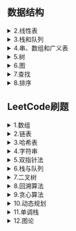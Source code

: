 ## 数据结构  
 <details><summary>2.线性表</summary>
     
- &emsp;<a href = "大学课程/数据结构/2.线性表/2.1线性表的类型定义.md" target = "_blank">2.1线性表的类型定义</a>  
- &emsp;<a href = "大学课程/数据结构/2.线性表/2.2线性表的顺序表示和实现.md" target="_blank">2.2线性表的顺序表示和实现</a>  
- &emsp;<a href = "大学课程/数据结构/2.线性表/2.3线性表的链式表示和实现.md" target="_blank">2.3线性表的链式表示和实现</a>  
- &emsp;<a href = "大学课程/数据结构/2.线性表/2.4循环链表.md" target="_blank">2.4循环链表</a>  
- &emsp;<a href = "大学课程/数据结构/2.线性表/2.5双向链表.md" target="_blank">2.5双向链表</a>  
- &emsp;<a href = "大学课程/数据结构/2.线性表/2.6各种顺序结构比较.md" target="_blank">2.6各种顺序结构比较</a>  
- &emsp;<a href = "大学课程/数据结构/2.线性表/2.7线性表的应用.md" target="_blank">2.7线性表的应用</a>  
- &emsp;<a href = "大学课程/数据结构/2.线性表/2.8案例分析与实现.md" target="_blank">2.8案例分析与实现</a>  
 </details>  
 <details><summary>3.栈和队列</summary>  
  
- &emsp;<a href = "大学课程/数据结构/3.栈和队列/3.1前言.md" target = "_blank">3.1前言</a>  
- &emsp;<a href = "大学课程/数据结构/3.栈和队列/3.2栈的表示和实现.md" target = "_blank">3.2栈的表示和实现</a>  
- &emsp;<a href = "大学课程/数据结构/3.栈和队列/3.3栈和递归.md" target = "_blank">3.3栈和递归</a>  
- &emsp;<a href = "大学课程/数据结构/3.栈和队列/3.4队列的表示和实现.md" target = "_blank">3.4队列的表示和实现</a>     
 </details>
 <details><summary>4.串、数组和广义表</summary>
  
- &emsp;<a href = "大学课程/数据结构/4.串、数组和广义表/4.1串的匹配.md" target = "_blank">4.1串的匹配</a>  
- &emsp;<a href = "大学课程/数据结构/4.串、数组和广义表/4.2数组.md" target = "_blank">4.2数组</a>  
- &emsp;<a href = "大学课程/数据结构/4.串、数组和广义表/4.3广义表.md" target = "_blank">4.3广义表</a>  
 </details>
 <details><summary>5.树</summary>
  
- &emsp;<a href = "大学课程/数据结构/5.树/5.1树和二叉树定义、特点.md" target = "_blank">5.1树和二叉树定义、特点</a>  
- &emsp;<a href = "大学课程/数据结构/5.树/5.2二叉树的性质.md" target = "_blank">5.2二叉树的性质</a>  
- &emsp;<a href = "大学课程/数据结构/5.树/5.3二叉树的存储结构.md" target = "_blank">5.3二叉树的存储结构</a>  
- &emsp;<a href = "大学课程/数据结构/5.树/5.4二叉树的遍历.md" target = "_blank">5.4二叉树的遍历</a>  
- &emsp;<a href = "大学课程/数据结构/5.树/5.5二叉树遍历算法的应用.md" target = "_blank">5.5二叉树遍历算法的应用</a>  
- &emsp;<a href = "大学课程/数据结构/5.树/5.6线索二叉树.md" target = "_blank">5.6线索二叉树</a>  
- &emsp;<a href = "大学课程/数据结构/5.树/5.7树的存储结构.md" target = "_blank">5.7树的存储结构</a>  
- &emsp;<a href = "大学课程/数据结构/5.树/5.8树、森林和二叉树的转换及树的遍历.md" target = "_blank">5.8树、森林和二叉树的转换及树的遍历</a>  
- &emsp;<a href = "大学课程/数据结构/5.树/5.9哈夫曼树.md" target = "_blank">5.9哈夫曼树</a>  
- &emsp;<a href = "大学课程/数据结构/5.树/树的c语言实现" target = "_blank">树的c语言实现</a>  
 </details>
 <details><summary>6.图</summary>
  
- &emsp;<a href = "大学课程/数据结构/6.图/6.1图的定义、一些概念.md" target = "_blank">6.1图的定义、一些概念</a>  
- &emsp;<a href = "大学课程/数据结构/6.图/6.2图的存储结构--邻接矩阵.md" target = "_blank">6.2图的存储结构--邻接矩阵</a>  
- &emsp;<a href = "大学课程/数据结构/6.图/6.3图的存储结构--邻接表.md" target = "_blank">6.3图的存储结构--邻接表</a>  
- &emsp;<a href = "大学课程/数据结构/6.图/6.4图的存储结构--十字链表和邻接多重表.md" target = "_blank">6.4图的存储结构--十字链表和邻接多重表</a>  
- &emsp;<a href = "大学课程/数据结构/6.图/6.5图的遍历.md" target = "_blank">6.5图的遍历</a>  
- &emsp;<a href = "大学课程/数据结构/6.图/6.6图的应用--最小生成树.md" target = "_blank">6.6图的应用--最小生成树</a>  
- &emsp;<a href = "大学课程/数据结构/6.图/6.7图的应用--最短路径.md" target = "_blank">6.7图的应用--最短路径</a>  
- &emsp;<a href = "大学课程/数据结构/6.图/6.8图的应用--其他.md" target = "_blank">6.8图的应用--其他</a>  
 </details>
  <details><summary>7.查找</summary>
  
- &emsp;<a href = "大学课程/数据结构/7.查找/7.1线性表的查找.md" target = "_blank">7.1线性表的查找</a>  
- &emsp;<a href = "大学课程/数据结构/7.查找/7.2树表的查找.md" target = "_blank">7.2树表的查找</a>  
- &emsp;<a href = "大学课程/数据结构/7.查找/7.3平衡二叉树.md" target = "_blank">7.3平衡二叉树</a>  
- &emsp;<a href = "大学课程/数据结构/7.查找/7.4散列表的查找.md" target = "_blank">7.4散列表的查找</a>   
 </details>
  <details><summary>8.排序</summary>
  
- &emsp;<a href = "大学课程/数据结构/8.排序/8.1插入排序.md" target = "_blank">8.1插入排序</a>  
- &emsp;<a href = "大学课程/数据结构/8.排序/8.2交换排序.md" target = "_blank">8.2交换排序</a>  
- &emsp;<a href = "大学课程/数据结构/8.排序/8.3选择排序.md" target = "_blank">8.3选择排序</a>  
- &emsp;<a href = "大学课程/数据结构/8.排序/8.4归并排序.md" target = "_blank">8.4归并排序</a>  
- &emsp;<a href = "大学课程/数据结构/8.排序/8.5基数排序.md" target = "_blank">8.5基数排序</a>  
- &emsp;<a href = "大学课程/数据结构/8.排序/8.6各种排序算法比较.md" target = "_blank">8.6各种排序算法比较</a>  
 </details>
 
## LeetCode刷题  
  <details><summary>1.数组</summary>
    
- &emsp;<a href = "/Leetcode刷题/01.数组/704.二分查找.md" target = "_blank">704.二分查找</a>  
 </details>
<details><summary>2.链表</summary>
    
- &emsp;<a href = "/Leetcode刷题/02.链表/.md" target = "_blank"></a>  
 </details>
<details><summary>3.哈希表</summary>
    
- &emsp;<a href = "/Leetcode刷题/03.哈希表/.md" target = "_blank"></a>  
 </details>
 <details><summary>4.字符串</summary>
    
- &emsp;<a href = "/Leetcode刷题/04.字符串/.md" target = "_blank"></a>  
 </details>
 <details><summary>5.双指针法</summary>
    
- &emsp;<a href = "/Leetcode刷题/05.双指针法/.md" target = "_blank"></a>  
 </details>
 <details><summary>6.栈与队列</summary>
    
- &emsp;<a href = "/Leetcode刷题/06.栈与队列/.md" target = "_blank"></a>  
 </details>
 <details><summary>7.二叉树</summary>
    
- &emsp;<a href = "/Leetcode刷题/07.二叉树/(01)__144. 二叉树的前序遍历.md" target = "_blank">144. 二叉树的前序遍历</a>  
- &emsp;<a href = "/Leetcode刷题/07.二叉树/(02)__102. 二叉树的层序遍历.md" target = "_blank">102. 二叉树的层序遍历</a>  
- &emsp;<a href = "/Leetcode刷题/07.二叉树/(03)__107. 二叉树的层序遍历 II.md" target = "_blank">107. 二叉树的层序遍历||</a>  
- &emsp;<a href = "/Leetcode刷题/07.二叉树/(04)__199. 二叉树的右视图.md" target = "_blank">199. 二叉树的右视图</a>  
- &emsp;<a href = "/Leetcode刷题/07.二叉树/(05)__637. 二叉树的层平均值.md" target = "_blank">637. 二叉树的层平均值</a>  
- &emsp;<a href = "/Leetcode刷题/07.二叉树/(06)__429. N 叉树的层序遍历.md" target = "_blank">429. N叉树的层序遍历</a>  
- &emsp;<a href = "/Leetcode刷题/07.二叉树/(07)__515. 在每个树行中找最大值.md" target = "_blank">515. 在每个树行中找最大值</a>  
- &emsp;<a href = "/Leetcode刷题/07.二叉树/(08)__116. 填充每个节点的下一个右侧节点指针.md" target = "_blank">116. 填充每个节点的下一个右侧节点指针</a>  
- &emsp;<a href = "/Leetcode刷题/07.二叉树/(09)__111. 二叉树的最小深度.md" target = "_blank">111. 二叉树的最小深度</a>  
- &emsp;<a href = "/Leetcode刷题/07.二叉树/(10)__226. 翻转二叉树.md" target = "_blank">226. 翻转二叉树</a> 
 </details>
 <details><summary>8.回溯算法</summary>
    
- &emsp;<a href = "/Leetcode刷题/08.回溯算法/.md" target = "_blank"></a>  
 </details>
 <details><summary>9.贪心算法</summary>
    
- &emsp;<a href = "/Leetcode刷题/09.贪心算法/.md" target = "_blank"></a>  
 </details>
  <details><summary>10.动态规划</summary>
    
- &emsp;<a href = "/Leetcode刷题/10.动态规划/.md" target = "_blank"></a>  
 </details>
  <details><summary>11.单调栈</summary>
    
- &emsp;<a href = "/Leetcode刷题/11.单调栈/.md" target = "_blank"></a>  
 </details>
  <details><summary>12.图论</summary>
    
- &emsp;<a href = "/Leetcode刷题/12.图论/.md" target = "_blank"></a>  
 </details>
